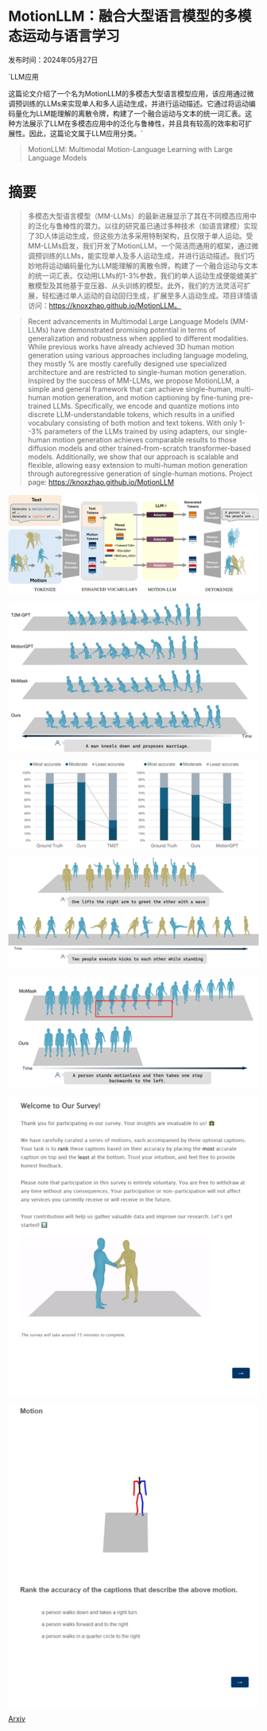 # MotionLLM：融合大型语言模型的多模态运动与语言学习

发布时间：2024年05月27日

`LLM应用

这篇论文介绍了一个名为MotionLLM的多模态大型语言模型应用，该应用通过微调预训练的LLMs来实现单人和多人运动生成，并进行运动描述。它通过将运动编码量化为LLM能理解的离散令牌，构建了一个融合运动与文本的统一词汇表。这种方法展示了LLM在多模态应用中的泛化与鲁棒性，并且具有较高的效率和可扩展性。因此，这篇论文属于LLM应用分类。`

> MotionLLM: Multimodal Motion-Language Learning with Large Language Models

# 摘要

> 多模态大型语言模型（MM-LLMs）的最新进展显示了其在不同模态应用中的泛化与鲁棒性的潜力。以往的研究虽已通过多种技术（如语言建模）实现了3D人体运动生成，但这些方法多采用特制架构，且仅限于单人运动。受MM-LLMs启发，我们开发了MotionLLM，一个简洁而通用的框架，通过微调预训练的LLMs，能实现单人及多人运动生成，并进行运动描述。我们巧妙地将运动编码量化为LLM能理解的离散令牌，构建了一个融合运动与文本的统一词汇表。仅动用LLMs的1-3%参数，我们的单人运动生成便能媲美扩散模型及其他基于变压器、从头训练的模型。此外，我们的方法灵活可扩展，轻松通过单人运动的自动回归生成，扩展至多人运动生成。项目详情请访问：https://knoxzhao.github.io/MotionLLM。

> Recent advancements in Multimodal Large Language Models (MM-LLMs) have demonstrated promising potential in terms of generalization and robustness when applied to different modalities. While previous works have already achieved 3D human motion generation using various approaches including language modeling, they mostly % are mostly carefully designed use specialized architecture and are restricted to single-human motion generation. Inspired by the success of MM-LLMs, we propose MotionLLM, a simple and general framework that can achieve single-human, multi-human motion generation, and motion captioning by fine-tuning pre-trained LLMs. Specifically, we encode and quantize motions into discrete LLM-understandable tokens, which results in a unified vocabulary consisting of both motion and text tokens. With only 1--3% parameters of the LLMs trained by using adapters, our single-human motion generation achieves comparable results to those diffusion models and other trained-from-scratch transformer-based models. Additionally, we show that our approach is scalable and flexible, allowing easy extension to multi-human motion generation through autoregressive generation of single-human motions. Project page: https://knoxzhao.github.io/MotionLLM

![MotionLLM：融合大型语言模型的多模态运动与语言学习](../../../paper_images/2405.17013/x1.png)

![MotionLLM：融合大型语言模型的多模态运动与语言学习](../../../paper_images/2405.17013/x2.png)

![MotionLLM：融合大型语言模型的多模态运动与语言学习](../../../paper_images/2405.17013/x3.png)

![MotionLLM：融合大型语言模型的多模态运动与语言学习](../../../paper_images/2405.17013/x4.png)

![MotionLLM：融合大型语言模型的多模态运动与语言学习](../../../paper_images/2405.17013/x5.png)

![MotionLLM：融合大型语言模型的多模态运动与语言学习](../../../paper_images/2405.17013/survey1_.png)

![MotionLLM：融合大型语言模型的多模态运动与语言学习](../../../paper_images/2405.17013/survey2_.png)

[Arxiv](https://arxiv.org/abs/2405.17013)